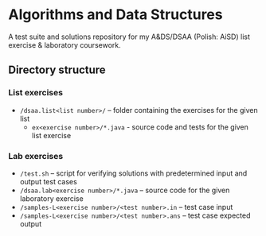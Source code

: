 # Algorithms and Data Structures

A test suite and solutions repository for my A&DS/DSAA (Polish: AiSD) list exercise & laboratory coursework.

## Directory structure

### List exercises

- `/dsaa.list<list number>/` – folder containing the exercises for the given list
    - `ex<exercise number>/*.java` - source code and tests for the given list exercise

### Lab exercises

- `/test.sh` – script for verifying solutions with predetermined input and output test cases
- `/dsaa.lab<exercise number>/*.java` – source code for the given laboratory exercise
- `/samples-L<exercise number>/<test number>.in` – test case input
- `/samples-L<exercise number>/<test number>.ans` – test case expected output
